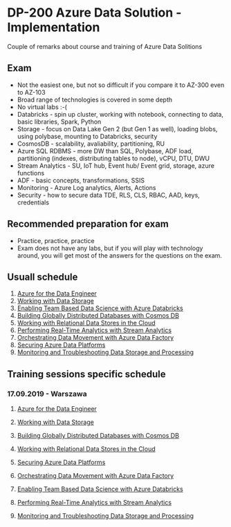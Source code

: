 # DP-200 Azure Data Solution - Implementation
Couple of remarks about course and training of Azure Data Solitions

## Exam
- Not the easiest one, but not so difficult if you compare it to AZ-300 even to AZ-103
- Broad range of technologies is covered in some depth
- No virtual labs :-(  
- Databricks - spin up cluster, working with notebook, connecting to data, basic libraries, Spark, Python
- Storage - focus on Data Lake Gen 2 (but Gen 1 as well), loading blobs, using polybase, mounting to Databricks, security
- CosmosDB - scalability, avaliability, partitioning, RU
- Azure SQL RDBMS - more DW than SQL, Polybase, ADF load, partitioning (indexes, distributing tables to node), vCPU, DTU, DWU
- Stream Analytics - SU, IoT hub, Event hub/ Event grid, storage, azure functions
- ADF - basic concepts, transformations, SSIS
- Monitoring - Azure Log analytics, Alerts, Actions
- Security - how to secure data TDE, RLS, CLS, RBAC, AAD, keys, credentials

## Recommended preparation for exam
- Practice, practice, practice
- Exam does not have any labs, but if you will play with technology around, you will get most of the answers for the questions on the exam.

## Usuall schedule
1. [Azure for the Data Engineer](mod01/Intro.md)
2. [Working with Data Storage](mod02/Storage.md)
3. [Enabling Team Based Data Science with Azure Databricks](mod03/DataBrick.md)
4. [Building Globally Distributed Databases with Cosmos DB](mod04/CosmosDB.md)
5. [Working with Relational Data Stores in the Cloud](mod05/AzureRDBMS.md)
6. [Performing Real-Time Analytics with Stream Analytics](mod06/AzureStream.md)
7. [Orchestrating Data Movement with Azure Data Factory](mod07/ADF.md)
8. [Securing Azure Data Platforms](mod08/AzureDataSecurity.md)
9. [Monitoring and Troubleshooting Data Storage and Processing](mod09/Monitoring.md)

## Training sessions specific schedule

### 17.09.2019 - Warszawa

1. [Azure for the Data Engineer](mod01/Intro.md)
2. [Working with Data Storage](mod02/Storage.md)
3. [Building Globally Distributed Databases with Cosmos DB](mod04/CosmosDB.md)
4. [Working with Relational Data Stores in the Cloud](mod05/AzureRDBMS.md)
5. [Securing Azure Data Platforms](mod08/AzureDataSecurity.md)


6. [Orchestrating Data Movement with Azure Data Factory](mod07/ADF.md)
7. [Enabling Team Based Data Science with Azure Databricks](mod03/DataBrick.md)
8. [Performing Real-Time Analytics with Stream Analytics](mod06/AzureStream.md)
9. [Monitoring and Troubleshooting Data Storage and Processing](mod09/Monitoring.md)
